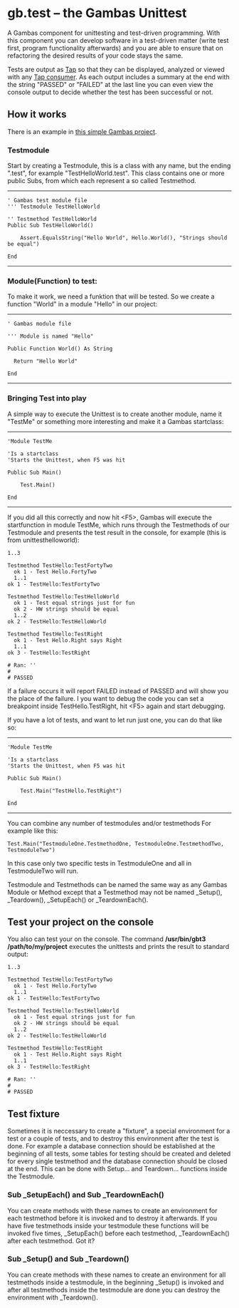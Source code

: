 # gb.test – the Gambas Unittest

A Gambas component for unittesting and test-driven programming. With this component you can develop software in a test-driven matter (write test first, program functionality afterwards) and you are able to ensure that on refactoring the desired results of your code stays the same.

Tests are output as [Tap](https://testanything.org/) so that they can be displayed, analyzed or viewed with any [Tap consumer](https://testanything.org/consumers.html). As each output includes a summary at the end  with the string "PASSED" or "FAILED" at the last line you can even view the console output to decide whether the test has been successful or not.

## How it works

There is an example in [this simple Gambas project](unittesthelloworld-0.0.8.tar.gz).

### Testmodule

Start by creating a Testmodule, this is a class with any name, but the ending ".test", for example "TestHelloWorld.test". This class contains one or more public Subs, from which each represent a so called Testmethod.

----
    ' Gambas test module file
    ''' Testmodule TestHelloWorld

    '' Testmethod TestHelloWorld
    Public Sub TestHelloWorld()

        Assert.EqualsString("Hello World", Hello.World(), "Strings should be equal")

    End
----

### Module(Function) to test:

To make it work, we need a funktion that will be tested. So we create a function "World" in a module "Hello" in our project:

----

    ' Gambas module file

    ''' Module is named "Hello"

    Public Function World() As String

      Return "Hello World"

    End

----

###  Bringing Test into play

A simple way to execute the Unittest is to create another module, name it "TestMe" or something more interesting and make it a Gambas startclass:

----

    'Module TestMe

    'Is a startclass
    'Starts the Unittest, when F5 was hit

    Public Sub Main()

        Test.Main()

    End

----

If you did all this correctly and now hit &lt;F5&gt;, Gambas will execute the startfunction in module TestMe, which runs through the Testmethods of our Testmodule and presents the test result in the console, for example (this is from unittesthelloworld):

    1..3
    
    Testmethod TestHello:TestFortyTwo
      ok 1 - Test Hello.FortyTwo
      1..1
    ok 1 - TestHello:TestFortyTwo
    
    Testmethod TestHello:TestHelloWorld
      ok 1 - Test equal strings just for fun
      ok 2 - HW strings should be equal
      1..2
    ok 2 - TestHello:TestHelloWorld
    
    Testmethod TestHello:TestRight
      ok 1 - Test Hello.Right says Right
      1..1
    ok 3 - TestHello:TestRight
    
    # Ran: '' 
    #
    # PASSED
    
If a failure occurs it will report FAILED instead of PASSED and will show you the place of the failure. I you want to debug the code you can set a breakpoint inside TestHello.TestRight, hit &lt;F5&gt; again and start debugging.

If you have a lot of tests, and want to let run just one, you can do that like so:

----

    'Module TestMe

    'Is a startclass
    'Starts the Unittest, when F5 was hit

    Public Sub Main()

        Test.Main("TestHello.TestRight")

    End

----

You can combine any number of testmodules and/or testmethods For example like this:

    Test.Main("TestmoduleOne.TestmethodOne, TestmoduleOne.TestmethodTwo, TestmoduleTwo")

In this case only two specific tests in TestmoduleOne and all in TestmoduleTwo will run.

Testmodule and Testmethods can be named the same way as any Gambas Module or Method except that a Testmethod may not be named _Setup(), _Teardown(), _SetupEach() or _TeardownEach().

## Test your project on the console

You also can test your on the console. The command **/usr/bin/gbt3 /path/to/my/project** executes the unittests and prints the result to standard output:

    1..3

    Testmethod TestHello:TestFortyTwo
      ok 1 - Test Hello.FortyTwo
      1..1
    ok 1 - TestHello:TestFortyTwo

    Testmethod TestHello:TestHelloWorld
      ok 1 - Test equal strings just for fun
      ok 2 - HW strings should be equal
      1..2
    ok 2 - TestHello:TestHelloWorld

    Testmethod TestHello:TestRight
      ok 1 - Test Hello.Right says Right
      1..1
    ok 3 - TestHello:TestRight

    # Ran: '' 
    #
    # PASSED

## Test fixture

Sometimes it is neccessary to create a "fixture", a special environment for a test or a couple of tests, and to destroy this environment after the test is done. For example a database connection should be established at the beginning of all tests, some tables for testing should be created and deleted for every single testmethod and the database connection should be closed at the end. This can be done with Setup... and Teardown... functions inside the Testmodule.

### Sub _SetupEach() and Sub _TeardownEach()

You can create methods with these names to create an environment for each testmethod before it is invoked and to destroy it afterwards. If you have five testmethods inside your testmodule these functions will be invoked five times, _SetupEach() before each testmethod, _TeardownEach() after each testmethod. Got it?

### Sub _Setup() and Sub _Teardown()

You can create methods with these names to create an environment for all testmethods inside a testmodule, in the beginning _Setup() is invoked and after all testmethods inside the testmodule are done you can destroy the environment with _Teardown().